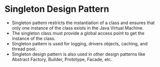 # Singleton Design Pattern
- Singleton pattern restricts the instantiation of a class and ensures that only one instance of the class exists in the Java Virtual Machine. 
- The singleton class must provide a global access point to get the instance of the class. 
- Singleton pattern is used for logging, drivers objects, caching, and thread pool. 
- Singleton design pattern is also used in other design patterns like Abstract Factory, Builder, Prototype, Facade, etc.